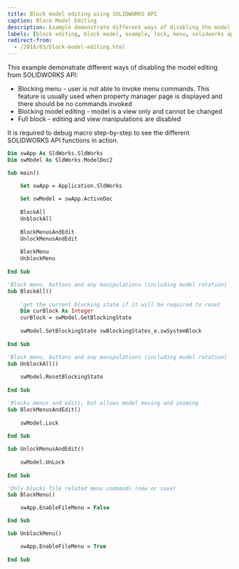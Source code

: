 ```yaml
---
title: Block model editing using SOLIDWORKS API
caption: Block Model Editing
description: Example demonstrate different ways of disabling the model editing
labels: [block editing, block model, example, lock, menu, solidworks api]
redirect-from:
  - /2018/03/block-model-editing.html
---
```

This example demonstrate different ways of disabling the model editing from SOLIDWORKS API: 

* Blocking menu - user is not able to invoke menu commands. This feature is usually used when property manager page is displayed and there should be no commands invoked
* Blocking model editing - model is a view only and cannot be changed
* Full block - editing and view manipulations are disabled

It is required to debug macro step-by-step to see the different SOLIDWORKS API functions in action.

~~~ vb
Dim swApp As SldWorks.SldWorks
Dim swModel As SldWorks.ModelDoc2

Sub main()

    Set swApp = Application.SldWorks
    
    Set swModel = swApp.ActiveDoc
    
    BlockAll
    UnblockAll
    
    BlockMenusAndEdit
    UnlockMenusAndEdit
    
    BlockMenu
    UnblockMenu
        
End Sub

'Block menu, buttons and any manipulations (including model rotation)
Sub BlockAll()
    
    'get the current blocking state if it will be required to reset
    Dim curBlock As Integer
    curBlock = swModel.GetBlockingState
        
    swModel.SetBlockingState swBlockingStates_e.swSystemBlock
        
End Sub

'Block menu, buttons and any manipulations (including model rotation)
Sub UnblockAll()
    
    swModel.ResetBlockingState
    
End Sub

'Blocks menus and edits, but allows model moving and zooming
Sub BlockMenusAndEdit()
    
    swModel.Lock
    
End Sub

Sub UnlockMenusAndEdit()
    
    swModel.UnLock
    
End Sub

'Only blocks file related menu commands (new or save)
Sub BlockMenu()

    swApp.EnableFileMenu = False

End Sub

Sub UnblockMenu()

    swApp.EnableFileMenu = True
    
End Sub

~~~

